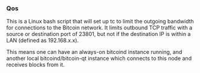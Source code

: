 ### Qos ###

This is a Linux bash script that will set up tc to limit the outgoing bandwidth for connections to the Bitcoin network. It limits outbound TCP traffic with a source or destination port of 23801, but not if the destination IP is within a LAN (defined as 192.168.x.x).

This means one can have an always-on bitcoind instance running, and another local bitcoind/bitcoin-qt instance which connects to this node and receives blocks from it.
